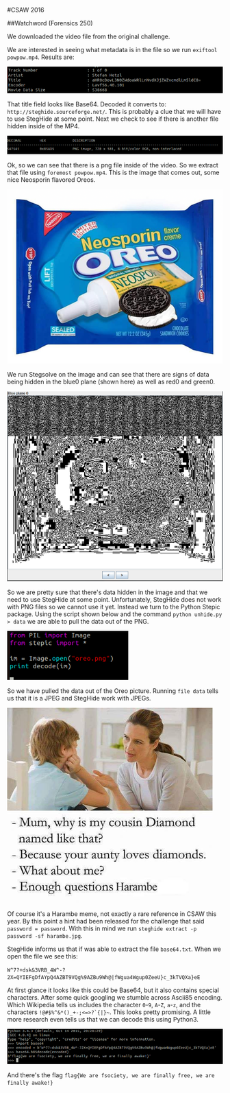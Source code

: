 #CSAW 2016

##Watchword (Forensics 250)

We downloaded the video file from the original challenge.

We are interested in seeing what metadata is in the file so we run `exiftool powpow.mp4`. Results are:

![exiftool powpow.mp4](https://github.com/Fauer4Effect/write-ups/blob/master/watchword/screencaps/exiftool.png)

That title field looks like Base64. Decoded it converts to: `http://steghide.sourceforge.net/`. This is probably a clue that we will have to use StegHide at some point.
Next we check to see if there is another file hidden inside of the MP4. 

![powpow.mp4 binwalk](https://github.com/Fauer4Effect/write-ups/blob/master/watchword/screencaps/binwalk_powpow.png)

Ok, so we can see that there is a png file inside of the video. So we extract that file using `foremost powpow.mp4`.
This is the image that comes out, some nice Neosporin flavored Oreos.

![oreos](https://github.com/Fauer4Effect/write-ups/blob/master/watchword/screencaps/oreo.png)

We run Stegsolve on the image and can see that there are signs of data being hidden in the blue0 plane (shown here) as well as red0 and green0. 

![stegsolve](https://github.com/Fauer4Effect/write-ups/blob/master/watchword/screencaps/stegsolve_oreo.PNG)

So we are pretty sure that there's data hidden in the image and that we need to use StegHide at some point. Unfortunately, StegHide does not work with PNG files so we cannot use it yet.
Instead we turn to the Python Stepic package. Using the script shown below and the command `python unhide.py > data` we are able to pull the data out of the PNG.

![unhide.py](https://github.com/Fauer4Effect/write-ups/blob/master/watchword/screencaps/unhide.png)

So we have pulled the data out of the Oreo picture. Running `file data` tells us that it is a JPEG and StegHide work with JPEGs.

![harambe](https://github.com/Fauer4Effect/write-ups/blob/master/watchword/screencaps/harambe.jpg)

Of course it's a Harambe meme, not exactly a rare reference in CSAW this year. By this point a hint had been released for the challenge that said `password = password`.
With this in mind we run `steghide extract -p password -sf harambe.jpg`.

StegHide informs us that if was able to extract the file `base64.txt`. When we open the file we see this:

`W^7?+dsk&3VRB_4W^-?2X=QYIEFgDfAYpQ4AZBT9VQg%9AZBu9Wh@|fWgua4Wgup0ZeeU}c_3kTVQXa}eE`

At first glance it looks like this could be Base64, but it also contains special characters. After some quick googling we stumble across Ascii85 encoding. Which Wikipedia tells us includes the character `0`-`9`, `A`-`Z`, `a`-`z`, and the characters ``!@#$%^&*()_+-;<=>?`{|}~``. This looks pretty promising. A little more research even tells us that we can decode this using Python3.

![base85decode](https://github.com/Fauer4Effect/write-ups/blob/master/watchword/screencaps/base85_decode.png)

And there's the flag `flag{We are fsociety, we are finally free, we are finally awake!}`
